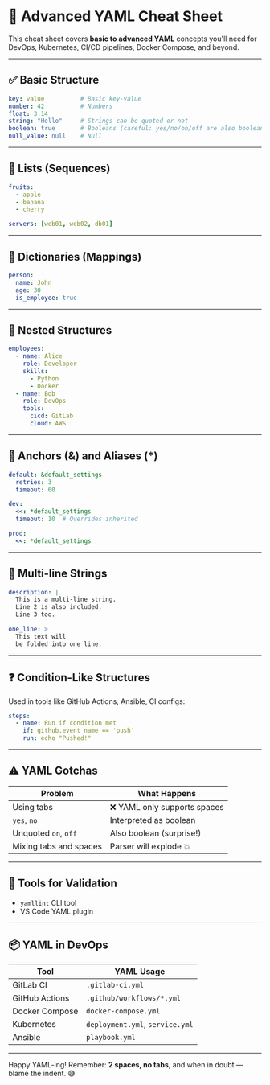 
# 📘 Advanced YAML Cheat Sheet

This cheat sheet covers **basic to advanced YAML** concepts you'll need for DevOps, Kubernetes, CI/CD pipelines, Docker Compose, and beyond.

---

## ✅ Basic Structure

```yaml
key: value          # Basic key-value
number: 42          # Numbers
float: 3.14
string: "Hello"     # Strings can be quoted or not
boolean: true       # Booleans (careful: yes/no/on/off are also boolean!)
null_value: null    # Null
```

---

## 🔁 Lists (Sequences)

```yaml
fruits:
  - apple
  - banana
  - cherry

servers: [web01, web02, db01]
```

---

## 🧱 Dictionaries (Mappings)

```yaml
person:
  name: John
  age: 30
  is_employee: true
```

---

## 🔀 Nested Structures

```yaml
employees:
  - name: Alice
    role: Developer
    skills:
      - Python
      - Docker
  - name: Bob
    role: DevOps
    tools:
      cicd: GitLab
      cloud: AWS
```

---

## 🧲 Anchors (&) and Aliases (*)

```yaml
default: &default_settings
  retries: 3
  timeout: 60

dev:
  <<: *default_settings
  timeout: 10  # Overrides inherited

prod:
  <<: *default_settings
```

---

## 🧵 Multi-line Strings

```yaml
description: |
  This is a multi-line string.
  Line 2 is also included.
  Line 3 too.

one_line: >
  This text will
  be folded into one line.
```

---

## ❓ Condition-Like Structures

Used in tools like GitHub Actions, Ansible, CI configs:

```yaml
steps:
  - name: Run if condition met
    if: github.event_name == 'push'
    run: echo "Pushed!"
```

---

## ⚠️ YAML Gotchas

| Problem | What Happens |
|--------|---------------|
| Using tabs | ❌ YAML only supports spaces |
| `yes`, `no` | Interpreted as boolean |
| Unquoted `on`, `off` | Also boolean (surprise!) |
| Mixing tabs and spaces | Parser will explode 💥 |

---

## 🧪 Tools for Validation

- `yamllint` CLI tool
- VS Code YAML plugin

---

## 📦 YAML in DevOps

| Tool | YAML Usage |
|------|------------|
| GitLab CI | `.gitlab-ci.yml` |
| GitHub Actions | `.github/workflows/*.yml` |
| Docker Compose | `docker-compose.yml` |
| Kubernetes | `deployment.yml`, `service.yml` |
| Ansible | `playbook.yml` |

---

Happy YAML-ing! Remember: **2 spaces, no tabs**, and when in doubt — blame the indent. 😅
